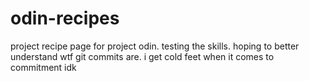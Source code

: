 # odin-recipes
project recipe page for project odin. testing the skills. hoping to better 
understand wtf git commits are. i get cold feet when it comes to 
commitment idk
